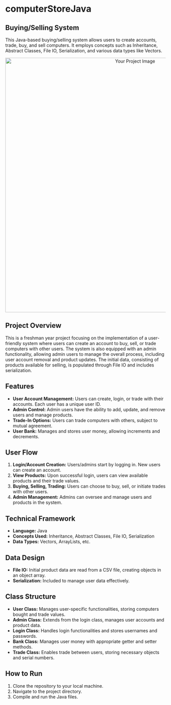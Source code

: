 # computerStoreJava

## Buying/Selling System
This Java-based buying/selling system allows users to create accounts, trade, buy, and sell computers. It employs concepts such as Inheritance, Abstract Classes, File IO, Serialization, and various data types like Vectors.

<p align="center">
  <img src="https://github.com/jayvatti/computerStoreJava/assets/97709855/cafa1f4f-e143-475b-8c67-ca62ee53c232" alt="Your Project Image" width="800"/>
</p>

## Project Overview
This is a freshman year project focusing on the implementation of a user-friendly system where users can create an account to buy, sell, or trade computers with other users. The system is also equipped with an admin functionality, allowing admin users to manage the overall process, including user account removal and product updates. The initial data, consisting of products available for selling, is populated through File IO and includes serialization.

## Features
- **User Account Management:** Users can create, login, or trade with their accounts. Each user has a unique user ID.
- **Admin Control:** Admin users have the ability to add, update, and remove users and manage products.
- **Trade-In Options:** Users can trade computers with others, subject to mutual agreement.
- **User Bank:** Manages and stores user money, allowing increments and decrements.

## User Flow
1. **Login/Account Creation:** Users/admins start by logging in. New users can create an account.
2. **View Products:** Upon successful login, users can view available products and their trade values.
3. **Buying, Selling, Trading:** Users can choose to buy, sell, or initiate trades with other users.
4. **Admin Management:** Admins can oversee and manage users and products in the system.

## Technical Framework
- **Language:** Java
- **Concepts Used:** Inheritance, Abstract Classes, File IO, Serialization
- **Data Types:** Vectors, ArrayLists, etc.

## Data Design
- **File IO:** Initial product data are read from a CSV file, creating objects in an object array.
- **Serialization:** Included to manage user data effectively.

## Class Structure
- **User Class:** Manages user-specific functionalities, storing computers bought and trade values.
- **Admin Class:** Extends from the login class, manages user accounts and product data.
- **Login Class:** Handles login functionalities and stores usernames and passwords.
- **Bank Class:** Manages user money with appropriate getter and setter methods.
- **Trade Class:** Enables trade between users, storing necessary objects and serial numbers.

## How to Run
1. Clone the repository to your local machine.
2. Navigate to the project directory.
3. Compile and run the Java files.

